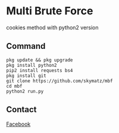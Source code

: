 # Multi Brute Force

cookies method with python2 version

## Command
```terminal
pkg update && pkg upgrade
pkg install python2
pip2 install requests bs4
pkg install git
git clone https://github.com/skymatz/mbf
cd mbf
python2 run.py
```

## Contact
[Facebook](https://www.facebook.com/amtpages)
